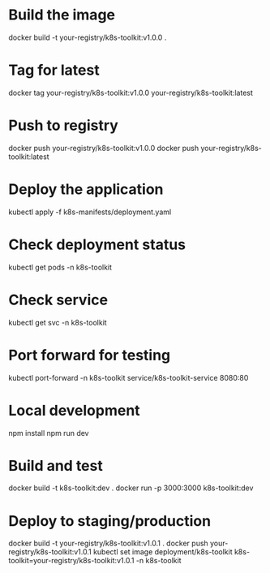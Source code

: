 # Build the image
docker build -t your-registry/k8s-toolkit:v1.0.0 .

# Tag for latest
docker tag your-registry/k8s-toolkit:v1.0.0 your-registry/k8s-toolkit:latest

# Push to registry
docker push your-registry/k8s-toolkit:v1.0.0
docker push your-registry/k8s-toolkit:latest


# Deploy the application
kubectl apply -f k8s-manifests/deployment.yaml

# Check deployment status
kubectl get pods -n k8s-toolkit

# Check service
kubectl get svc -n k8s-toolkit

# Port forward for testing
kubectl port-forward -n k8s-toolkit service/k8s-toolkit-service 8080:80


# Local development
npm install
npm run dev

# Build and test
docker build -t k8s-toolkit:dev .
docker run -p 3000:3000 k8s-toolkit:dev

# Deploy to staging/production
docker build -t your-registry/k8s-toolkit:v1.0.1 .
docker push your-registry/k8s-toolkit:v1.0.1
kubectl set image deployment/k8s-toolkit k8s-toolkit=your-registry/k8s-toolkit:v1.0.1 -n k8s-toolkit